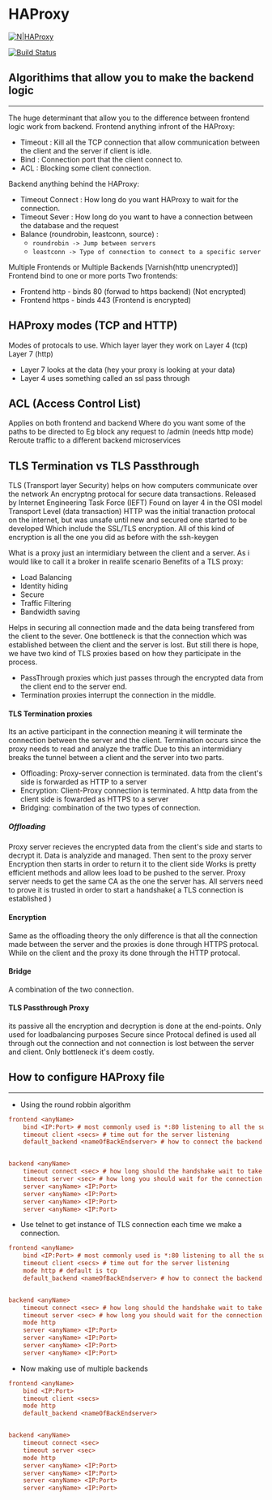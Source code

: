 # HAProxy
[![N|HAProxy](https://cldup.com/dTxpPi9lDf.thumb.png)](https://nodesource.com/products/nsolid)

[![Build Status](https://travis-ci.org/joemccann/dillinger.svg?branch=master)](https://travis-ci.org/joemccann/dillinger)

## Algorithims that allow you to make the backend logic
---
The huge determinant that allow you to the difference between frontend logic work from backend.
Frontend anything infront of the HAProxy:

- Timeout : Kill all the TCP connection that allow communication between the client and the server if client is idle.
- Bind : Connection port that the client connect to.
- ACL : Blocking some client connection.

Backend anything behind the HAProxy:

- Timeout Connect : How long do you want HAProxy to wait for the connection.
- Timeout Sever : How long do you want to have a connection between the database and the request
- Balance (roundrobin, leastconn, source) :
    - `roundrobin -> Jump between servers`
    - `leastconn -> Type of connection to connect to a specific server`

Multiple Frontends or Multiple Backends [Varnish(http unencrypted)] 
Frontend  bind to one or more ports
Two frontends:

- Frontend http - binds 80 (forwad to https backend) (Not encrypted)
- Frontend https - binds 443 (Frontend is encrypted)

## HAProxy modes (TCP and HTTP)
Modes of protocals to use.
Which layer layer they work on Layer 4 (tcp) Layer 7 (http)
- Layer 7 looks at the data (hey your proxy is looking at your data)
- Layer 4 uses something called an ssl pass through

## ACL (Access Control List)
Applies on both frontend and backend
Where do you want some of the paths to be directed to
Eg block any request to /admin (needs http mode)
Reroute traffic to a different backend microservices

## TLS Termination vs TLS Passthrough
TLS (Transport layer Security) helps on how computers communicate over the network
An encryptng protocal for secure data transactions.
Released by Internet Engineering Task Force (IEFT)
Found on layer 4 in the OSI model Transport Level (data transaction)
HTTP was the initial tranaction protocal on the internet, but was unsafe until new and secured one started to be developed
Which include the SSL/TLS encryption. All of this kind of encryption is all the one you did as before with the ssh-keygen

What is a proxy just an intermidiary between the client and a server. As i would like to call it a broker in realife scenario
Benefits of a TLS proxy:

- Load Balancing
- Identity hiding
- Secure
- Traffic Filtering
- Bandwidth saving

Helps in securing all connection made and the data being transfered from the client to the sever.
One bottleneck is that the connection which was established between the client and the server is lost.
But still there is hope, we have two kind of TLS proxies based on how they participate in the process.

- PassThrough proxies which just passes through the encrypted data from the client end to the server end.
- Termination proxies interrupt the connection in the middle.

#### TLS Termination proxies
Its an active participant in the connection meaning it will terminate the connection between the server and the client.
Termination occurs since the proxy needs to read and analyze the traffic
Due to this an intermidiary breaks the tunnel between a client and the server into two parts.

- Offloading: Proxy-server connection is terminated. data from the client's side is forwarded as HTTP to a server
- Encryption: Client-Proxy connection is terminated. A http data from the client side is fowarded as HTTPS to a server
- Bridging: combination of the two types of connection.

##### Offloading
Proxy server recieves the encrypted data from the client's side and starts to decrypt it.
Data is analyzide and managed. Then sent to the proxy server
Encryption then starts in order to return it to the client side
Works is pretty efficient methods and allow lees load to be pushed to the server.
Proxy server needs to get the same CA as the one the server has.
All servers need to prove it is trusted in order to start a handshake( a TLS connection is established )

#### Encryption
Same as the offloading theory the only difference is that all the connection made between the server and the proxies is done through HTTPS protocal.
While on the client and the proxy its done through the HTTP protocal.

#### Bridge
A combination of the two connection.


#### TLS Passthrough Proxy
its passive all the encryption and decryption is done at the end-points.
Only used for loadbalancing purposes
Secure since Protocal defined is used all through out the connection and not connection is lost between the server and client.
Only bottleneck it's deem costly.


## How to configure HAProxy file
-----
- Using the round robbin algorithm
```cfg
frontend <anyName>
	bind <IP:Port> # most commonly used is *:80 listening to all the subnets available
	timeout client <secs> # time out for the server listening
	default_backend <nameOfBackEndserver> # how to connect the backend with the front end


backend <anyName>
	timeout connect <sec> # how long should the handshake wait to take place
	timeout server <sec> # how long you should wait for the connection to wait for.
	server <anyName> <IP:Port>
	server <anyName> <IP:Port>
	server <anyName> <IP:Port>
	server <anyName> <IP:Port>
```
- Use telnet to get instance of TLS connection each time we make a connection.

```cfg
frontend <anyName>
	bind <IP:Port> # most commonly used is *:80 listening to all the subnets available
	timeout client <secs> # time out for the server listening
	mode http # default is tcp
	default_backend <nameOfBackEndserver> # how to connect the backend with the front end


backend <anyName>
	timeout connect <sec> # how long should the handshake wait to take place
	timeout server <sec> # how long you should wait for the connection to wait for.
	mode http
	server <anyName> <IP:Port>
	server <anyName> <IP:Port>
	server <anyName> <IP:Port>
	server <anyName> <IP:Port>
```

- Now making use of multiple backends

```cfg
frontend <anyName>
	bind <IP:Port>
	timeout client <secs>
	mode http
	default_backend <nameOfBackEndserver>


backend <anyName>
	timeout connect <sec>
	timeout server <sec>
	mode http
	server <anyName> <IP:Port>
	server <anyName> <IP:Port>
	server <anyName> <IP:Port>
	server <anyName> <IP:Port>
